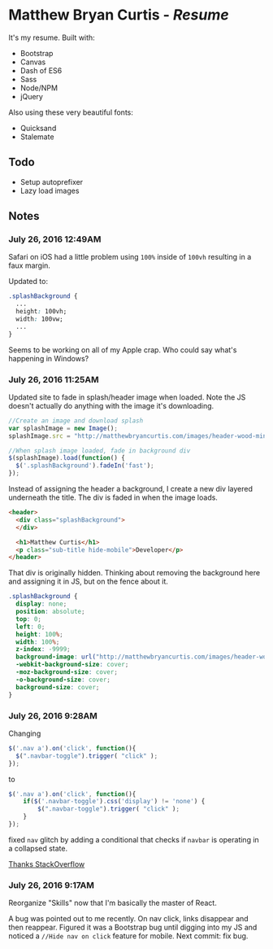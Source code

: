 # Matthew Bryan Curtis - _Resume_
It's my resume. Built with:

* Bootstrap
* Canvas
* Dash of ES6
* Sass
* Node/NPM
* jQuery

Also using these very beautiful fonts:

* Quicksand
* Stalemate

## Todo

* Setup autoprefixer
* Lazy load images

## Notes

### July 26, 2016 12:49AM

Safari on iOS had a little problem using `100%` inside of `100vh` resulting in a faux margin.

Updated to:

```css
.splashBackground {
  ...
  height: 100vh;
  width: 100vw;
  ...
}
```

Seems to be working on all of my Apple crap. Who could say what's happening in Windows?

### July 26, 2016 11:25AM

Updated site to fade in splash/header image when loaded. Note the JS doesn't actually do anything with the image it's downloading.

```javascript
//Create an image and download splash
var splashImage = new Image();
splashImage.src = "http://matthewbryancurtis.com/images/header-wood-min.jpg";

//When splash image loaded, fade in background div
$(splashImage).load(function() {
  $('.splashBackground').fadeIn('fast');
});
```

Instead of assigning the header a background, I create a new div layered underneath the title. The div is faded in when the image loads.

```html
<header>
  <div class="splashBackground">
  </div>

  <h1>Matthew Curtis</h1>
  <p class="sub-title hide-mobile">Developer</p>
</header>
```

That div is originally hidden. Thinking about removing the background here and assigning it in JS, but on the fence about it.

```css
.splashBackground {
  display: none;
  position: absolute;
  top: 0;
  left: 0;
  height: 100%;
  width: 100%;
  z-index: -9999;
  background-image: url("http://matthewbryancurtis.com/images/header-wood-min.jpg");
  -webkit-background-size: cover;
  -moz-background-size: cover;
  -o-background-size: cover;
  background-size: cover;
}
```

### July 26, 2016 9:28AM

Changing

```javascript
$('.nav a').on('click', function(){
  $(".navbar-toggle").trigger( "click" );
});
```

to

```javascript
$('.nav a').on('click', function(){
    if($('.navbar-toggle').css('display') != 'none') {
        $(".navbar-toggle").trigger( "click" );
    }
});
```

fixed `nav` glitch by adding a conditional that checks if `navbar` is operating in a collapsed state.

[Thanks StackOverflow](http://stackoverflow.com/questions/16680543/hide-twitter-bootstrap-nav-collapse-on-click)

### July 26, 2016 9:17AM

Reorganize "Skills" now that I'm basically the master of React.

A bug was pointed out to me recently. On nav click, links disappear and then reappear. Figured it was a Bootstrap bug until digging into my JS and noticed a `//Hide nav on click` feature for mobile. Next commit: fix bug.
